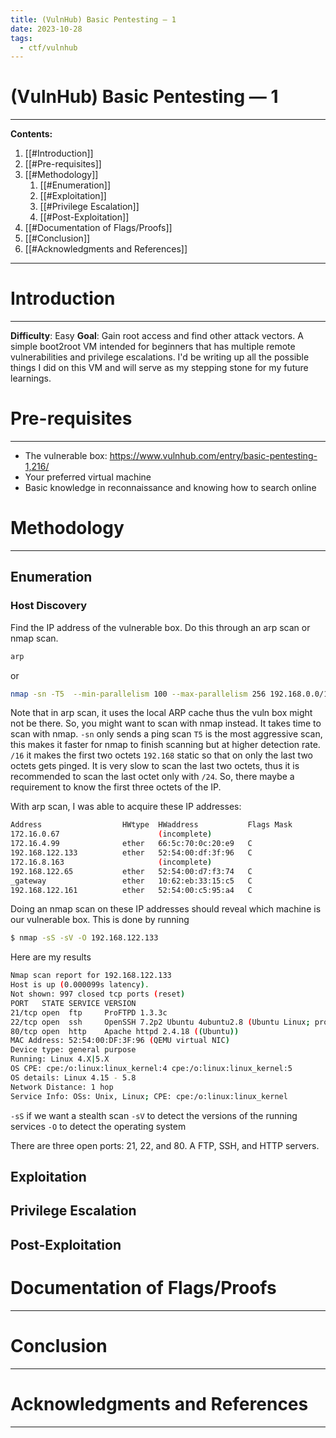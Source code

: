 ```yaml
---
title: (VulnHub) Basic Pentesting — 1
date: 2023-10-28
tags:
  - ctf/vulnhub
---
```


# (VulnHub) Basic Pentesting — 1

---

**Contents:**

1. [[#Introduction]]
2. [[#Pre-requisites]]
3. [[#Methodology]]
   1. [[#Enumeration]]
   2. [[#Exploitation]]
   3. [[#Privilege Escalation]]
   4. [[#Post-Exploitation]]
4. [[#Documentation of Flags/Proofs]]
5. [[#Conclusion]]
6. [[#Acknowledgments and References]]

---

# Introduction

---

**Difficulty**: Easy
**Goal**: Gain root access and find other attack vectors.
A simple boot2root VM intended for beginners that has multiple remote vulnerabilities and privilege escalations. I'd be writing up all the possible things I did on this VM and will serve as my stepping stone for my future learnings.

# Pre-requisites

---

- The vulnerable box: https://www.vulnhub.com/entry/basic-pentesting-1,216/
- Your preferred virtual machine
- Basic knowledge in reconnaissance and knowing how to search online

# Methodology

---

## Enumeration

### Host Discovery

Find the IP address of the vulnerable box. Do this through an arp scan or nmap scan.

```bash
arp
```

or

```bash
nmap -sn -T5  --min-parallelism 100 --max-parallelism 256 192.168.0.0/16
```

Note that in arp scan, it uses the local ARP cache thus the vuln box might not be there. So, you might want to scan with nmap instead. It takes time to scan with nmap.
`-sn` only sends a ping scan
`T5` is the most aggressive scan, this makes it faster for nmap to finish scanning but at higher detection rate.
`/16` it makes the first two octets `192.168` static so that on only the last two octets gets pinged.
It is very slow to scan the last two octets, thus it is recommended to scan the last octet only with `/24`. So, there maybe a requirement to know the first three octets of the IP.

With arp scan, I was able to acquire these IP addresses:

```bash
Address                  HWtype  HWaddress           Flags Mask            Iface
172.16.0.67                      (incomplete)                              wlo1
172.16.4.99              ether   66:5c:70:0c:20:e9   C                     wlo1
192.168.122.133          ether   52:54:00:df:3f:96   C                     virbr0
172.16.8.163                     (incomplete)                              wlo1
192.168.122.65           ether   52:54:00:d7:f3:74   C                     virbr0
_gateway                 ether   10:62:eb:33:15:c5   C                     wlo1
192.168.122.161          ether   52:54:00:c5:95:a4   C                     virbr0
```

Doing an nmap scan on these IP addresses should reveal which machine is our vulnerable box. This is done by running

```bash
$ nmap -sS -sV -O 192.168.122.133
```

Here are my results

```sh
Nmap scan report for 192.168.122.133
Host is up (0.000099s latency).
Not shown: 997 closed tcp ports (reset)
PORT   STATE SERVICE VERSION
21/tcp open  ftp     ProFTPD 1.3.3c
22/tcp open  ssh     OpenSSH 7.2p2 Ubuntu 4ubuntu2.8 (Ubuntu Linux; protocol 2.0)
80/tcp open  http    Apache httpd 2.4.18 ((Ubuntu))
MAC Address: 52:54:00:DF:3F:96 (QEMU virtual NIC)
Device type: general purpose
Running: Linux 4.X|5.X
OS CPE: cpe:/o:linux:linux_kernel:4 cpe:/o:linux:linux_kernel:5
OS details: Linux 4.15 - 5.8
Network Distance: 1 hop
Service Info: OSs: Unix, Linux; CPE: cpe:/o:linux:linux_kernel
```

`-sS` if we want a stealth scan
`-sV` to detect the versions of the running services
`-O` to detect the operating system

There are three open ports: 21, 22, and 80. A FTP, SSH, and HTTP servers.

## Exploitation

## Privilege Escalation

## Post-Exploitation

# Documentation of Flags/Proofs

---

# Conclusion

---

# Acknowledgments and References

---
